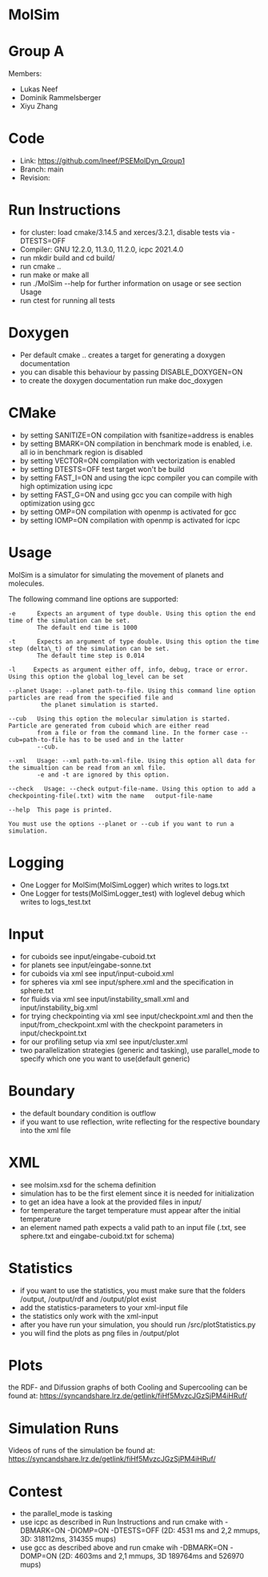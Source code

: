 MolSim
===

# Group A #
Members:
* Lukas Neef
* Dominik Rammelsberger
* Xiyu Zhang

# Code #
* Link: https://github.com/lneef/PSEMolDyn_Group1
* Branch: main
* Revision:


# Run Instructions #
* for cluster: load cmake/3.14.5 and xerces/3.2.1, disable tests via -DTESTS=OFF
* Compiler: GNU 12.2.0, 11.3.0, 11.2.0, icpc 2021.4.0
* run mkdir build and cd build/
* run cmake ..
* run make or make all
* run ./MolSim --help for further information on usage or see section Usage
* run ctest for running all tests

# Doxygen #
* Per default cmake .. creates a target for generating a doxygen documentation
* you can disable this behaviour by passing DISABLE\_DOXYGEN=ON
* to create the doxygen documentation run make doc\_doxygen

# CMake #
* by setting SANITIZE=ON compilation with fsanitize=address is enables
* by setting BMARK=ON compilation in benchmark mode is enabled, i.e. all io in benchmark region is disabled
* by setting VECTOR=ON compilation with vectorization is enabled
* by setting DTESTS=OFF test target won't be build
* by setting FAST_I=ON and using the icpc compiler you can compile with high optimization using icpc
* by setting FAST_G=ON and using gcc you can compile with high optimization using gcc
* by setting OMP=ON compilation with openmp is activated for gcc
* by setting IOMP=ON compilation with openmp is activated for icpc

# Usage #
MolSim is a simulator for simulating the movement of planets and molecules.

The following command line options are supported:

    -e      Expects an argument of type double. Using this option the end time of the simulation can be set.
            The default end time is 1000

    -t      Expects an argument of type double. Using this option the time step (delta\_t) of the simulation can be set.
            The default time step is 0.014

    -l     Expects as argument either off, info, debug, trace or error. Using this option the global log_level can be set

    --planet Usage: --planet path-to-file. Using this command line option particles are read from the specified file and
             the planet simulation is started.

    --cub   Using this option the molecular simulation is started. Particle are generated from cuboid which are either read
            from a file or from the command line. In the former case --cub=path-to-file has to be used and in the latter
            --cub.

    --xml   Usage: --xml path-to-xml-file. Using this option all data for the simualtion can be read from an xml file.
            -e and -t are ignored by this option.

    --check   Usage: --check output-file-name. Using this option to add a checkpointing-file(.txt) witm the name   output-file-name

    --help  This page is printed.

    You must use the options --planet or --cub if you want to run a simulation. 

# Logging #
* One Logger for MolSim(MolSimLogger) which writes to logs.txt
* One Logger for tests(MolSimLogger_test) with loglevel debug which writes to logs_test.txt

# Input #
* for cuboids see input/eingabe-cuboid.txt
* for planets see input/eingabe-sonne.txt
* for cuboids via xml see input/input-cuboid.xml
* for spheres via xml see input/sphere.xml and the specification in sphere.txt
* for fluids via xml see input/instability_small.xml and input/instability_big.xml
* for trying checkpointing via xml see input/checkpoint.xml and then the input/from_checkpoint.xml with the checkpoint parameters in input/checkpoint.txt
* for our profiling setup via xml see input/cluster.xml
* two parallelization strategies (generic and tasking), use parallel_mode to specify which one you want to use(default generic)

# Boundary #
* the default boundary condition is outflow
* if you want to use reflection, write reflecting for the respective boundary into the xml file

# XML #
* see molsim.xsd for the schema definition
* simulation has to be the first element since it is needed for initialization
* to get an idea have a look at the provided files in input/
* for temperature the target temperature must appear after the initial temperature
* an element named path expects a valid path to an input file (.txt, see sphere.txt and eingabe-cuboid.txt for schema)

# Statistics #
* if you want to use the statistics, you must make sure that the folders /output, /output/rdf and /output/plot exist
* add the statistics-parameters to your xml-input file
* the statistics only work with the xml-input
* after you have run your simulation, you should run /src/plotStatistics.py
* you will find the plots as png files in /output/plot

# Plots #
the RDF- and Difussion graphs of both Cooling and Supercooling can be found at:
https://syncandshare.lrz.de/getlink/fiHf5MvzcJGzSjPM4iHRuf/

# Simulation Runs #
Videos of runs of the simulation be found at:
https://syncandshare.lrz.de/getlink/fiHf5MvzcJGzSjPM4iHRuf/

# Contest #
* the parallel_mode is tasking
* use icpc as described in Run Instructions and run cmake with -DBMARK=ON -DIOMP=ON -DTESTS=OFF (2D: 4531 ms and 2,2 mmups, 3D: 318112ms, 314355 mups)
* use gcc as described above and run cmake wih -DBMARK=ON -DOMP=ON (2D: 4603ms and 2,1 mmups, 3D 189764ms and 526970 mups)
